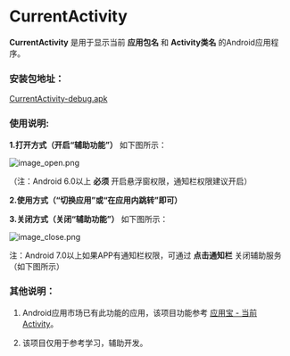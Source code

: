 # CurrentActivity

**CurrentActivity** 是用于显示当前 **应用包名** 和 **Activity类名** 的Android应用程序。

### 安装包地址：

[CurrentActivity-debug.apk](https://github.com/sinawangnan7/CurrentActivity/blob/master/CurrentActivity-debug.apk)

### 使用说明:

**1.打开方式（开启“辅助功能”）** 如下图所示：

![image_open.png](https://github.com/sinawangnan7/CurrentActivity/blob/master/app/image/image_open.png)

（注：Android 6.0以上 **必须** 开启悬浮窗权限，通知栏权限建议开启）

**2.使用方式（“切换应用”或“在应用内跳转”即可）**

**3.关闭方式（关闭“辅助功能”）** 如下图所示：

![image_close.png](https://github.com/sinawangnan7/CurrentActivity/blob/master/app/image/image_close.png)

注：Android 7.0以上如果APP有通知栏权限，可通过 **点击通知栏** 关闭辅助服务（如下图所示）


### 其他说明：

1. Android应用市场已有此功能的应用，该项目功能参考 [应用宝 - 当前Activity](http://sj.qq.com/myapp/search.htm?kw=%E5%BD%93%E5%89%8DActiity)。

2. 该项目仅用于参考学习，辅助开发。
